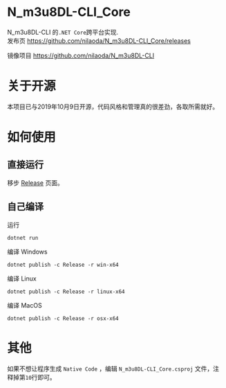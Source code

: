 # N_m3u8DL-CLI_Core
N_m3u8DL-CLI 的`.NET Core`跨平台实现.  
发布页 https://github.com/nilaoda/N_m3u8DL-CLI_Core/releases

镜像项目 https://github.com/nilaoda/N_m3u8DL-CLI

# 关于开源
本项目已与2019年10月9日开源，代码风格和管理真的很差劲，各取所需就好。

# 如何使用

## 直接运行
移步 [Release](https://github.com/nilaoda/N_m3u8DL-CLI_Core/releases) 页面。

## 自己编译

运行
```
dotnet run
```
编译 Windows
```
dotnet publish -c Release -r win-x64
```
编译 Linux
```
dotnet publish -c Release -r linux-x64
```
编译 MacOS
```
dotnet publish -c Release -r osx-x64
```

# 其他
如果不想让程序生成 `Native Code` ，编辑 `N_m3u8DL-CLI_Core.csproj` 文件，注释掉第`10`行即可。